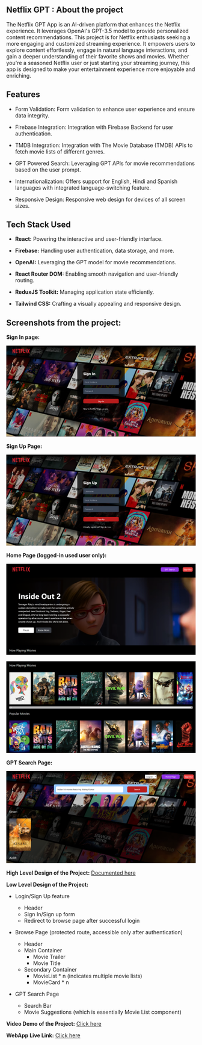## Netflix GPT : About the project

The Netflix GPT App is an AI-driven platform that enhances the Netflix experience. It leverages OpenAI's GPT-3.5 model to provide personalized content recommendations. This project is for Netflix enthusiasts seeking a more engaging and customized streaming experience. It empowers users to explore content effortlessly, engage in natural language interactions, and gain a deeper understanding of their favorite shows and movies. Whether you're a seasoned Netflix user or just starting your streaming journey, this app is designed to make your entertainment experience more enjoyable and enriching.

## Features

* Form Validation: Form validation to enhance user experience and ensure data integrity.

* Firebase Integration: Integration with Firebase Backend for user authentication.

* TMDB Integration: Integration with The Movie Database (TMDB) APIs to fetch movie lists of different genres.

* GPT Powered Search: Leveraging GPT APIs for movie recommendations based on the user prompt.

* Internationalization: Offers support for English, Hindi and Spanish languages with integrated language-switching feature.

* Responsive Design: Responsive web design for devices of all screen sizes.

## Tech Stack Used

-   **React:** Powering the interactive and user-friendly interface.

-   **Firebase:** Handling user authentication, data storage, and more.

-   **OpenAI:** Leveraging the GPT model for movie recommendations.

-   **React Router DOM:** Enabling smooth navigation and user-friendly routing.

-   **ReduxJS Toolkit:** Managing application state efficiently.

-   **Tailwind CSS:** Crafting a visually appealing and responsive design.

## Screenshots from the project:

**Sign In page:**

![Sign-In](./public/assets/Sign-In-Page.png)

**Sign Up Page:**

![Sign-Up](./public/assets/Sign-Up-Page.png)

**Home Page (logged-in used user only):**

![Home-Page-Movie-Trailer](./public/assets/Home-Page-Movie-Trailer.png)

![Home-Page-Movie-Lists](./public/assets/Home-Page-Movie-Lists.png)

**GPT Search Page:**

![GPT-Search](./public/assets/GPT-Search.png)


**High Level Design of the Project:** [Documented here](https://docs.google.com/document/d/1lw9nOkPOZHdbAD0bVNjUmDb8Y7-Yxqh_1YxAaU0n88A/edit?usp=sharing)

**Low Level Design of the Project:**

- Login/Sign Up feature
    - Header
    - Sign In/Sign up form
    - Redirect to browse page after successful login

- Browse Page (protected route, accessible only after authentication)

    - Header
    - Main Container
        - Movie Trailer
        - Movie Title
    - Secondary Container
        - MovieList * n (indicates multiple movie lists)
        - MovieCard * n

- GPT Search Page

    - Search Bar
    - Movie Suggestions (which is essentially Movie List component)

**Video Demo of the Project:** [Click here](https://www.youtube.com/watch?v=D9O-yC1fz4Y)

**WebApp Live Link:**  [Click here](https://netflixgpt-85718.web.app/)